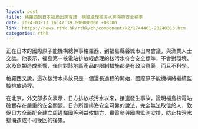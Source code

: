 ```yaml
---
layout: post
title: 格羅西到日本福島出席會議　稱經處理核污水排海符安全標準
date: 2024-03-13 16:47:39.000000000 +08:00
link: https://news.rthk.hk/rthk/ch/component/k2/1744461-20240313.htm
categories: rthk
---
```


正在日本的國際原子能機構總幹事格羅西，到福島縣磐城市出席會議，與漁業人士交談。他表示，福島第一核電站排放經處理的核污水符合安全標準，不會對環境、水及魚類造成影響，任何對該地區產品的限制措施都是有政治意義，而且不科學。
 
格羅西又說，這次核污水排放只是一個漫長過程的開始，國際原子能機構將繼續監控排放過程。

在北京，外交部多次表示，日方排放核污水以來，接連發生事故，證明福島核電站確實存在嚴重的安全問題。日方所謂排海安全可靠的說法，完全無法取信於人，敦促日方全面配合建立周邊鄰國等利益攸關方，實質參與國際監測安排，防止核污水排海造成不可挽回的後果。
